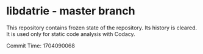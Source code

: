 # libdatrie - master branch

This repository contains frozen state of the repository.
Its history is cleared. It is used only for static code
analysis with Codacy.

Commit Time: 1704090068